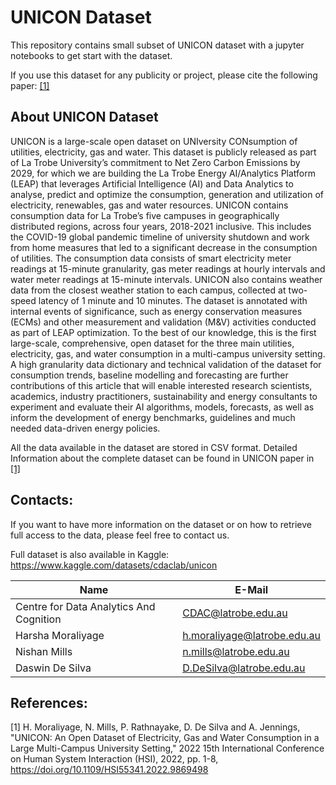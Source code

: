 # UNICON Dataset

This repository contains small subset of UNICON dataset with a jupyter notebooks to get start with the dataset.

If you use this dataset for any publicity or project, please cite the following paper: [[1]](#1)

## About UNICON Dataset

UNICON is a large-scale open dataset on UNIversity CONsumption of utilities, electricity, gas and water. This dataset is publicly released as part of La Trobe University’s commitment to Net Zero Carbon Emissions by 2029, for which we are building the La Trobe Energy AI/Analytics Platform (LEAP) that leverages Artificial Intelligence (AI) and Data Analytics to analyse, predict and optimize the consumption, generation and utilization of electricity, renewables, gas and water resources. UNICON contains consumption data for La Trobe’s five campuses in geographically distributed regions, across four years, 2018-2021 inclusive. This includes the COVID-19 global pandemic timeline of university shutdown and work from home measures that led to a significant decrease in the consumption of utilities. The consumption data consists of smart electricity meter readings at 15-minute granularity, gas meter readings at hourly intervals and water meter readings at 15-minute intervals. UNICON also contains weather data from the closest weather station to each campus, collected at two-speed latency of 1 minute and 10 minutes. The dataset is annotated with internal events of significance, such as energy conservation measures (ECMs) and other measurement and validation (M&V) activities conducted as part of LEAP optimization. To the best of our knowledge, this is the first large-scale, comprehensive, open dataset for the three main utilities, electricity, gas, and water consumption in a multi-campus university setting. A high granularity data dictionary and technical validation of the dataset for consumption trends, baseline modelling and forecasting are further contributions of this article that will enable interested research scientists, academics, industry practitioners, sustainability and energy consultants to experiment and evaluate their AI algorithms, models, forecasts, as well as inform the development of energy benchmarks, guidelines and much needed data-driven energy policies.

All the data available in the dataset are stored in CSV format. Detailed Information about the complete dataset can be found in UNICON paper in [[1]](#1)

## Contacts:

If you want to have more information on the dataset or on how to retrieve full access to the data, please feel free to contact us.

Full dataset is also available in Kaggle: https://www.kaggle.com/datasets/cdaclab/unicon

| Name | E-Mail |
| --- | --- |
| Centre for Data Analytics And Cognition | CDAC@latrobe.edu.au |
| Harsha Moraliyage | h.moraliyage@latrobe.edu.au |
| Nishan Mills | n.mills@latrobe.edu.au |
| Daswin De Silva | D.DeSilva@latrobe.edu.au |

## References: 

[1] H. Moraliyage, N. Mills, P. Rathnayake, D. De Silva and A. Jennings, "UNICON: An Open Dataset of Electricity, Gas and Water Consumption in a Large Multi-Campus University Setting," 2022 15th International Conference on Human System Interaction (HSI), 2022, pp. 1-8, https://doi.org/10.1109/HSI55341.2022.9869498

